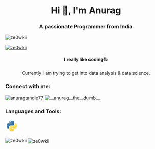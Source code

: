 <h1 align="center">Hi 👋, I'm Anurag</h1>
<h3 align="center">A passionate Programmer from India</h3>

<p align="left"> <img src="https://komarev.com/ghpvc/?username=ze0wkii&label=Profile%20views&color=0e75b6&style=flat" alt="ze0wkii" /> </p>

<p align="left"> <a href="https://github.com/ryo-ma/github-profile-trophy"><img src="https://github-profile-trophy.vercel.app/?username=ze0wkii" alt="ze0wkii" /></a> </p>

<h4 align="center">I really like coding👍</h4>
<p align="center">Currently I am trying to get into data analysis & data science.</p>


<h3 align="left">Connect with me:</h3>
<a href="https://instagram.com/anuragtandle777" target="blank"><img align="center" src="https://raw.githubusercontent.com/rahuldkjain/github-profile-readme-generator/master/src/images/icons/Social/instagram.svg" alt="anuragtandle77" height="30" width="40" /></a>
<a href="https://discord.gg/__anurag__the__dumb__" target="blank"><img align="center" src="https://raw.githubusercontent.com/rahuldkjain/github-profile-readme-generator/master/src/images/icons/Social/discord.svg" alt="__anurag__the__dumb__" height="30" width="40" /></a>
</p>

<h3 align="left">Languages and Tools:</h3>
<p align="left"> <a href="https://www.python.org" target="_blank" rel="noreferrer"> <img src="https://raw.githubusercontent.com/devicons/devicon/master/icons/python/python-original.svg" alt="python" width="40" height="40"/> </a> </p>

<p><img align="left" src="https://github-readme-stats.vercel.app/api/top-langs?username=ze0wkii&show_icons=true&locale=en&layout=compact" alt="ze0wkii" /></p>

<p>&nbsp;<img align="center" src="https://github-readme-stats.vercel.app/api?username=ze0wkii&show_icons=true&locale=en" alt="ze0wkii" /></p>
